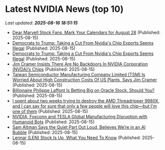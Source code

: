 # Latest NVIDIA News (top 10)
_Last updated: **2025-08-16 18:51:15**_

- [Dear Marvell Stock Fans, Mark Your Calendars for August 28](https://www.barchart.com/story/news/34187756/dear-marvell-stock-fans-mark-your-calendars-for-august-28) (Published: 2025-08-15)
- [Democrats to Trump: Taking a Cut From Nvidia's Chip Exports Seems Illegal](https://uk.pcmag.com/ai/159603/democrats-to-trump-taking-a-cut-from-nvidias-chip-exports-seems-illegal) (Published: 2025-08-15)
- [Democrats to Trump: Taking a Cut From Nvidia's Chip Exports Seems Illegal](https://me.pcmag.com/en/ai/31730/democrats-to-trump-taking-a-cut-from-nvidias-chip-exports-seems-illegal) (Published: 2025-08-15)
- [Jim Cramer Insists There Are No Backdoors In NVIDIA Corporation (NVDA)’s Chips](https://finance.yahoo.com/news/jim-cramer-insists-no-backdoors-183254429.html) (Published: 2025-08-15)
- [Taiwan Semiconductor Manufacturing Company Limited (TSM) Is Worried About High Construction Costs Of US Plants, Says Jim Cramer](https://finance.yahoo.com/news/taiwan-semiconductor-manufacturing-company-limited-183132894.html) (Published: 2025-08-15)
- [Billionaire Philippe Laffont Is Betting Big on Oracle Stock. Should You?](https://www.barchart.com/story/news/34187481/billionaire-philippe-laffont-is-betting-big-on-oracle-stock-should-you) (Published: 2025-08-15)
- [I spent about two weeks trying to destroy the AMD Threadripper 9980X, and I can say for sure that only a few people will love this chip—but I'm one of them](https://www.techradar.com/pro/amd-ryzen-threadripper-9980x) (Published: 2025-08-15)
- [NVIDIA, Foxconn and TESLA Global Manufacturing Disruption with Humanoid Bots](https://www.nextbigfuture.com/2025/08/nvidia-foxconn-and-tesla-global-manufacturing-disruption-with-humanoid-bots.html) (Published: 2025-08-15)
- [Sam Altman Says the Quiet Part Out Loud, Believes We’re in an AI Bubble](https://futurism.com/sam-altman-admits-ai-bubble) (Published: 2025-08-15)
- [Lennar (LEN) Stock Is Up, What You Need To Know](https://finance.yahoo.com/news/lennar-len-stock-know-175601393.html) (Published: 2025-08-15)
